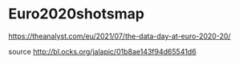 # Euro2020shotsmap

https://theanalyst.com/eu/2021/07/the-data-day-at-euro-2020-20/

source http://bl.ocks.org/jalapic/01b8ae143f94d65541d6
